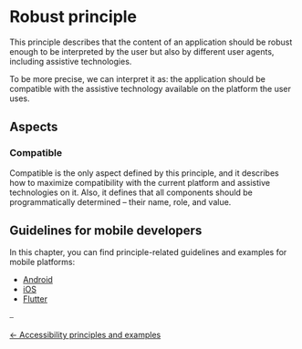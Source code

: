 # Robust principle

This principle describes that the content of an application should be robust enough to be interpreted by the user but also by different user agents, including assistive technologies.

To be more precise, we can interpret it as: the application should be compatible with the assistive technology available on the platform the user uses.

## Aspects

### Compatible

Compatible is the only aspect defined by this principle, and it describes how to maximize compatibility with the current platform and assistive technologies on it. Also, it defines that all components should be programmatically determined – their name, role, and value.

## Guidelines for mobile developers

In this chapter, you can find principle-related guidelines and examples for mobile platforms:

* [Android](../platforms/android/guideline_robust_android.md "Robust guidelines for Android")
* [iOS](../platforms/ios/guideline_robust_ios.md "Robust guidelines for iOS")
* [Flutter](../platforms/flutter/guideline_robust_flutter.md "Robust guidelines for Flutter")

⎯

[← Accessibility principles and examples](accessibility_principles_and_examples.md "Accessibility principles and examples")
